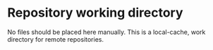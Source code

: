 # Repository working directory

No files should be placed here manually. This is a local-cache, work directory for remote repositories.
